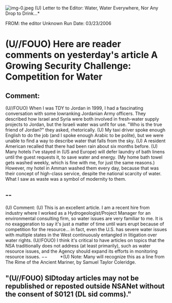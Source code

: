 ![img-0.jpeg](img-0.jpeg)
(U) Letter to the Editor: Water, Water Everywhere, Nor Any Drop to Drink...*

FROM: the editor
Unknown
Run Date: 03/23/2006

# (U//FOUO) Here are reader comments on yesterday's article A Growing Security Challenge: Competition for Water 

## Comment:

(U//FOUO) When I was TDY to Jordan in 1999, I had a fascinating conversation with some lowranking Jordanian Army officers. They described how Israel and Syria were both involved in fresh-water supply projects to Jordan, but the Israeli water was unfit for use. "Who is the true friend of Jordan?" they asked, rhetorically.
(U) My taxi driver spoke enough English to do the job (and I spoke enough Arabic to be polite), but we were unable to find a way to describe water that falls from the sky.
(U) A resident American recalled that there had been rain about six months before.
(U) Many hotels I've stayed in (US and Europe) will defer laundry of bath linens until the guest requests it, to save water and energy. (My home bath towel gets washed weekly, which is fine with me, for just the same reasons.) However, my hotel in Amman washed them every day, because that was their concept of high-class service, despite the national scarcity of water. What I saw as waste was a symbol of modernity to them.

## --

(U) Comment:
(U) This is an excellent article. I am a recent hire from industry where I worked as a Hydrogeologist/Project Manager for an environmental consulting firm, so water issues are very familiar to me. It is no exaggeration to say it's just a matter of time until wars erupt because of competition for the resource... in fact, even the U.S. has severe water issues with multiple states in the West continuously entangled in litigation over water rights.
(U//FOUO) I think it's critical to have articles on topics that the NSA traditionally does not address (at least primarily), such as water resource issues, and the Agency should expand its efforts in monitoring resource issues.
$--$ $\qquad$
*(U) Note: Many will recognize this as a line from The Rime of the Ancient Mariner, by Samuel Taylor Coleridge.

## "(U//FOUO) SIDtoday articles may not be republished or reposted outside NSANet without the consent of S0121 (DL sid comms)."
